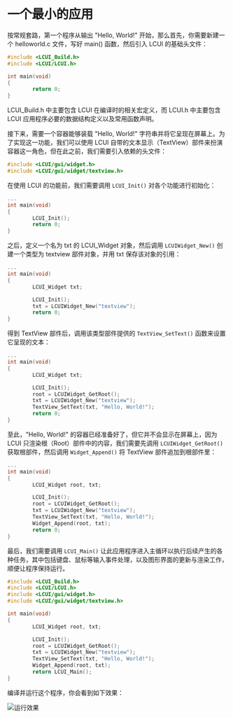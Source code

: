 # 一个最小的应用

按常规套路，第一个程序从输出 "Hello, World!" 开始，那么首先，你需要新建一个 helloworld.c 文件，写好 main() 函数，然后引入 LCUI 的基础头文件：

``` c
#include <LCUI_Build.h>
#include <LCUI/LCUI.h>

int main(void)
{
        return 0;
}
```

LCUI_Build.h 中主要包含 LCUI 在编译时的相关宏定义，而 LCUI.h 中主要包含 LCUI 应用程序必要的数据结构定义以及常用函数声明。

接下来，需要一个容器能够装载 "Hello, World!" 字符串并将它呈现在屏幕上。为了实现这一功能，我们可以使用 LCUI 自带的文本显示（TextView）部件来扮演容器这一角色，但在此之前，我们需要引入依赖的头文件：

``` c
#include <LCUI/gui/widget.h>
#include <LCUI/gui/widget/textview.h>
```

在使用 LCUI 的功能前，我们需要调用 `LCUI_Init()` 对各个功能进行初始化：

``` c
...
int main(void)
{
        LCUI_Init();
        return 0;
}
```

之后，定义一个名为 txt 的 LCUI_Widget 对象，然后调用 `LCUIWidget_New()` 创建一个类型为 textview 部件对象，并用 txt 保存该对象的引用：

``` c
...
int main(void)
{
        LCUI_Widget txt;

        LCUI_Init();
        txt = LCUIWidget_New("textview");
        return 0;
}
```

得到 TextView 部件后，调用该类型部件提供的 `TextView_SetText()` 函数来设置它呈现的文本：

``` c
...
int main(void)
{
        LCUI_Widget txt;

        LCUI_Init();
        root = LCUIWidget_GetRoot();
        txt = LCUIWidget_New("textview");
        TextView_SetText(txt, "Hello, World!");
        return 0;
}
```

至此，"Hello, World!" 的容器已经准备好了，但它并不会显示在屏幕上，因为 LCUI 只渲染根（Root）部件中的内容，我们需要先调用 `LCUIWidget_GetRoot()` 获取根部件，然后调用 `Widget_Append()` 将 TextView 部件追加到根部件里：

``` c
...
int main(void)
{
        LCUI_Widget root, txt;

        LCUI_Init();
        root = LCUIWidget_GetRoot();
        txt = LCUIWidget_New("textview");
        TextView_SetText(txt, "Hello, World!");
        Widget_Append(root, txt);
        return 0;
}
```

最后，我们需要调用 `LCUI_Main()` 让此应用程序进入主循环以执行后续产生的各种任务，其中包括键盘、鼠标等输入事件处理，以及图形界面的更新与渲染工作，顺便让程序保持运行。

``` c
#include <LCUI_Build.h>
#include <LCUI/LCUI.h>
#include <LCUI/gui/widget.h>
#include <LCUI/gui/widget/textview.h>

int main(void)
{
        LCUI_Widget root, txt;

        LCUI_Init();
        root = LCUIWidget_GetRoot();
        txt = LCUIWidget_New("textview");
        TextView_SetText(txt, "Hello, World!");
        Widget_Append(root, txt);
        return LCUI_Main();
}
```

编译并运行这个程序，你会看到如下效果：

![运行效果](../../images/getting_started_step_1.png)
